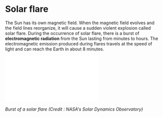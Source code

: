 # Solar flare

The Sun has its own magnetic field.  When the magnetic field evolves and the field lines reorganize, it will cause a sudden violent explosion called solar flare. During the occurrence of solar flare, there is a burst of **electromagnetic radiation** from the Sun  lasting from minutes to hours. The electromagnetic emission produced during flares travels at the speed of light and can reach the Earth in about 8 minutes.

<iframe src="./static/Blossoming_Blast.mp4" frameborder="0" allowfullscreen></iframe>

*Burst of a solar flare (Credit : NASA's Solar Dynamics Observatory)*
